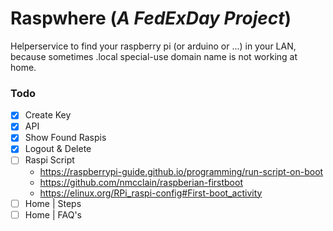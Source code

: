 # Raspwhere (_A FedExDay Project_)
Helperservice to find your raspberry pi (or arduino or ...) in your LAN, because sometimes  .local special-use domain name is not working at home.

### Todo

- [x] Create Key
- [x] API
- [x] Show Found Raspis
- [x] Logout & Delete
- [ ] Raspi Script
  - https://raspberrypi-guide.github.io/programming/run-script-on-boot
  - https://github.com/nmcclain/raspberian-firstboot
  - https://elinux.org/RPi_raspi-config#First-boot_activity
- [ ] Home | Steps
- [ ] Home | FAQ's
